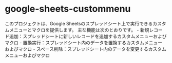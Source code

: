 # google-sheets-custommenu
このプロジェクトは、Google Sheetsのスプレッドシート上で実行できるカスタムメニューとマクロを提供します。   主な機能は次のとおりです。    - 新規レコード追加：スプレッドシートに新しいレコードを追加するカスタムメニューおよびマクロ      - 置換実行：スプレッドシート内のデータを置換するカスタムメニューおよびマクロ    - スペース削除：スプレッドシート内のデータを変更するカスタムメニューおよびマクロ

